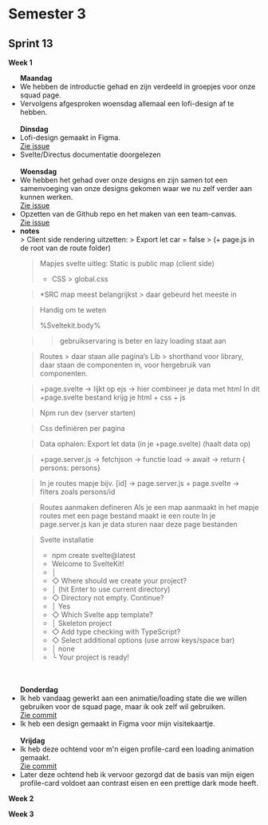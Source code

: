 <h1>Semester 3</h1>

<h2>Sprint 13</h2>

<b>Week 1</b>
<ul>
  <b>Maandag</b>
  <li> We hebben de introductie gehad en zijn verdeeld in groepjes voor onze squad page. </li>
  <li> Vervolgens afgesproken woensdag allemaal een lofi-design af te hebben. </li> 
  <br>
  <b>Dinsdag</b>
  <li> Lofi-design gemaakt in Figma. </li> <a href='https://github.com/rutgerkock/your-tribe-for-life-squad-page/issues/1'>Zie issue</a>
  <li> Svelte/Directus documentatie doorgelezen </li>
  <br>
  <b>Woensdag</b>
  <li> We hebben het gehad over onze designs en zijn samen tot een samenvoeging van onze designs gekomen waar we nu zelf verder aan kunnen werken. </li> <a 
  href='https://github.com/rutgerkock/your-tribe-for-life-squad-page/issues/1](https://github.com/users/rutgerkock/projects/7?pane=issue&itemId=78311249'>Zie issue</a>
  <li> Opzetten van de Github repo en het maken van een team-canvas. </li> <a href='https://github.com/users/rutgerkock/projects/7/views/1?pane=issue&itemId=78310746'>Zie issue</a>
  <li>
    <b>notes</b>
    <br>
> Client side rendering uitzetten:
> Export let car = false
> (+ page.js in de root van de route folder) 


> Mapjes svelte uitleg:
> Static is public map (client side) 
> - CSS >  global.css

> *SRC map meest belangrijkst > daar gebeurd het meeste in 


> Handig om te weten
> <body data-sveltekit-preload-data=“hover”>
>       %Sveltekit.body%
> </body>

> > gebruikservaring is beter en lazy loading staat aan

> Routes > daar staan alle pagina’s
> Lib > shorthand voor library, daar staan de componenten in, voor hergebruik van componenten.

> +page.svelte -> lijkt op ejs -> hier combineer je data met html
> In dit +page.svelte bestand krijg je html + css + js

> Npm run dev (server starten)

> Css definiëren per pagina


> Data ophalen:
> Export let data (in je +page.svelte) (haalt data op)

> +page.server.js -> fetchjson -> functie load -> await -> return { persons: persons}

> In je routes mapje bijv. [id] -> page.server.js + page.svelte -> filters zoals persons/id

> Routes aanmaken defineren
> Als je een map aanmaakt in het mapje routes met een page bestand maakt ie een route
> In je page.server.js kan je data sturen naar deze page bestanden


> Svelte installatie
> * npm create svelte@latest
> * Welcome to SvelteKit!
> * │
> * ◇  Where should we create your project?
> * │    (hit Enter to use current directory)
> * ◇  Directory not empty. Continue?
> * │  Yes
> * ◇  Which Svelte app template?
> * │  Skeleton project
> * ◇  Add type checking with TypeScript?
> * ◇  Select additional options (use arrow keys/space bar)
> * │  none
> * └  Your project is ready!

  </li>
  <br>
  <br>
  <b>Donderdag</b>
  <li> Ik heb vandaag gewerkt aan een animatie/loading state die we willen gebruiken voor de squad page, maar ik ook zelf wil gebruiken. </li> <a href='https://github.com/rutgerkock/your-tribe- 
  for-life-profile-card/commit/8c64582d2b32e64710412be7ff628fc1267759f8'>Zie commit</a>
  <li> Ik heb een design gemaakt in Figma voor mijn visitekaartje.</li>
  <br>
  <b>Vrijdag</b>
  <li> Ik heb deze ochtend voor m'n eigen profile-card een loading animation gemaakt. </li> <a href='https://github.com/rutgerkock/your-tribe-for-life-profile-card/commit/40ab1d1367e0e61907de709e8a4ff8e77d426ef2'>Zie commit</a>
  <li>Later deze ochtend heb ik vervoor gezorgd dat de basis van mijn eigen profile-card voldoet aan contrast eisen en een prettige dark mode heeft.</li>
</ul>

<b>Week 2</b>

<b>Week 3</b>
